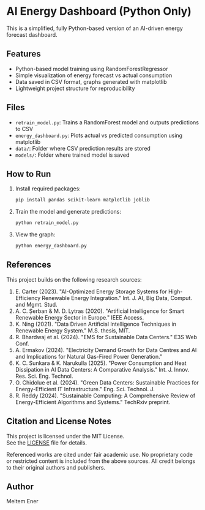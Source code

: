# AI Energy Dashboard (Python Only)

This is a simplified, fully Python-based version of an AI-driven energy forecast dashboard.

## Features

- Python-based model training using RandomForestRegressor
- Simple visualization of energy forecast vs actual consumption
- Data saved in CSV format, graphs generated with matplotlib
- Lightweight project structure for reproducibility

## Files

- `retrain_model.py`: Trains a RandomForest model and outputs predictions to CSV
- `energy_dashboard.py`: Plots actual vs predicted consumption using matplotlib
- `data/`: Folder where CSV prediction results are stored
- `models/`: Folder where trained model is saved

## How to Run

1. Install required packages:
   ```bash
   pip install pandas scikit-learn matplotlib joblib
   ```

2. Train the model and generate predictions:
   ```bash
   python retrain_model.py
   ```

3. View the graph:
   ```bash
   python energy_dashboard.py
   ```

## References

This project builds on the following research sources:

1. E. Carter (2023). "AI-Optimized Energy Storage Systems for High-Efficiency Renewable Energy Integration." Int. J. AI, Big Data, Comput. and Mgmt. Stud.
2. A. C. Șerban & M. D. Lytras (2020). "Artificial Intelligence for Smart Renewable Energy Sector in Europe." IEEE Access.
3. K. Ning (2021). "Data Driven Artificial Intelligence Techniques in Renewable Energy System." M.S. thesis, MIT.
4. R. Bhardwaj et al. (2024). "EMS for Sustainable Data Centers." E3S Web Conf.
5. A. Ermakov (2024). "Electricity Demand Growth for Data Centres and AI and Implications for Natural Gas-Fired Power Generation."
6. K. C. Sunkara & K. Narukulla (2025). "Power Consumption and Heat Dissipation in AI Data Centers: A Comparative Analysis." Int. J. Innov. Res. Sci. Eng. Technol.
7. O. Chidolue et al. (2024). "Green Data Centers: Sustainable Practices for Energy-Efficient IT Infrastructure." Eng. Sci. Technol. J.
8. R. Reddy (2024). "Sustainable Computing: A Comprehensive Review of Energy-Efficient Algorithms and Systems." TechRxiv preprint.

## Citation and License Notes

This project is licensed under the MIT License.  
See the [LICENSE](LICENSE) file for details.

Referenced works are cited under fair academic use. No proprietary code or restricted content is included from the above sources. All credit belongs to their original authors and publishers.

## Author

Meltem Ener
